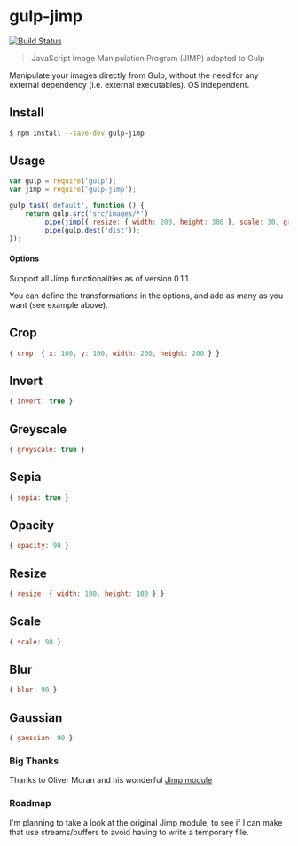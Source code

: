 gulp-jimp
=========

[![Build Status](https://travis-ci.org/antoinejaussoin/gulp-jimp.svg)](https://travis-ci.org/antoinejaussoin/gulp-jimp)


> JavaScript Image Manipulation Program (JIMP) adapted to Gulp


Manipulate your images directly from Gulp, without the need for any external dependency (i.e. external executables). OS independent.

## Install

```sh
$ npm install --save-dev gulp-jimp
```

## Usage

```js
var gulp = require('gulp');
var jimp = require('gulp-jimp');

gulp.task('default', function () {
	return gulp.src('src/images/*')
		.pipe(jimp({ resize: { width: 200, height: 300 }, scale: 30, greyscale: true }))
		.pipe(gulp.dest('dist'));
});
```

#### Options

Support all Jimp functionalities as of version 0.1.1.

You can define the transformations in the options, and add as many as you want (see example above).

## Crop

```js
{ crop: { x: 100, y: 100, width: 200, height: 200 } }
```

## Invert

```js
{ invert: true }
```

## Greyscale

```js
{ greyscale: true }
```

## Sepia

```js
{ sepia: true }
```

## Opacity

```js
{ opacity: 90 }
```

## Resize

```js
{ resize: { width: 100, height: 100 } }
```

## Scale

```js
{ scale: 90 }
```


## Blur

```js
{ blur: 90 }
```

## Gaussian

```js
{ gaussian: 90 }
```

### Big Thanks

Thanks to Oliver Moran and his wonderful [Jimp module](https://www.npmjs.org/package/jimp)

### Roadmap

I'm planning to take a look at the original Jimp module, to see if I can make that use streams/buffers to avoid having to write a temporary file.